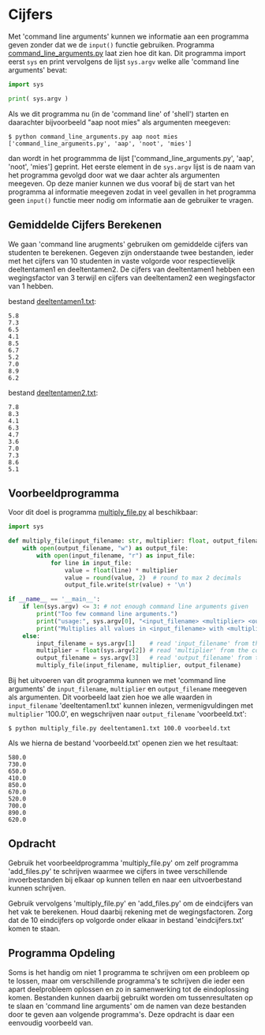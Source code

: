 # Cijfers

Met 'command line arguments' kunnen we informatie aan een programma
geven zonder dat we de `input()` functie gebruiken. Programma
[command_line_arguments.py](command_line_arguments.py) laat zien hoe
dit kan. Dit programma import eerst `sys` en print vervolgens de lijst
`sys.argv` welke alle 'command line arguments' bevat:

```python
import sys

print( sys.argv )
```

Als we dit programma nu (in de 'command line' of 'shell') starten en
daarachter bijvoorbeeld "aap noot mies" als argumenten meegeven:

```console
$ python command_line_arguments.py aap noot mies
['command_line_arguments.py', 'aap', 'noot', 'mies']
```

dan wordt in het programmma de lijst ['command_line_arguments.py',
'aap', 'noot', 'mies'] geprint. Het eerste element in de `sys.argv`
lijst is de naam van het programma gevolgd door wat we daar achter als
argumenten meegeven. Op deze manier kunnen we dus vooraf bij de start
van het programma al informatie meegeven zodat in veel gevallen in het
programma geen `input()` functie meer nodig om informatie aan de
gebruiker te vragen.

## Gemiddelde Cijfers Berekenen

We gaan 'command line arugments' gebruiken om gemiddelde cijfers van
studenten te berekenen. Gegeven zijn onderstaande twee bestanden,
ieder met het cijfers van 10 studenten in vaste volgorde voor
respectievelijk deeltentamen1 en deeltentamen2. De cijfers van
deeltentamen1 hebben een wegingsfactor van 3 terwijl en cijfers van
deeltentamen2 een wegingsfactor van 1 hebben.

bestand [deeltentamen1.txt](deeltentamen1.txt):

    5.8
    7.3
    6.5
    4.1
    8.5
    6.7
    5.2
    7.0
    8.9
    6.2
    
bestand [deeltentamen2.txt](deeltentamen2.txt):
    
    7.8
    8.3
    4.1
    6.3
    4.7
    3.6
    7.0
    7.3
    8.6
    5.1

## Voorbeeldprogramma

Voor dit doel is programma [multiply_file.py](multiply_file.py) al
beschikbaar:

```python
import sys

def multiply_file(input_filename: str, multiplier: float, output_filename: str):
    with open(output_filename, "w") as output_file:
        with open(input_filename, "r") as input_file:
            for line in input_file:
                value = float(line) * multiplier
                value = round(value, 2)  # round to max 2 decimals
                output_file.write(str(value) + '\n')

if __name__ == '__main__':
    if len(sys.argv) <= 3: # not enough command line arguments given
        print("Too few command line arguments.")
        print("usage:", sys.argv[0], "<input_filename> <multiplier> <output_filename>")
        print("Multiplies all values in <input_filename> with <multiplier> and writes the result to <output_filename>.")
    else:
        input_filename = sys.argv[1]    # read 'input_filename' from the command line arguments
        multiplier = float(sys.argv[2]) # read 'multiplier' from the command line arguments
        output_filename = sys.argv[3]   # read 'output_filename' from the command line arguments
        multiply_file(input_filename, multiplier, output_filename)
```

Bij het uitvoeren van dit programma kunnen we met 'command line
arguments' de `input_filename`, `multiplier` en `output_filename`
meegeven als argumenten. Dit voorbeeld laat zien hoe we alle waarden
in `input_filename` 'deeltentamen1.txt' kunnen inlezen, vermenigvuldingen
met `multiplier` '100.0', en wegschrijven naar `output_filename` 'voorbeeld.txt':

```console
$ python multiply_file.py deeltentamen1.txt 100.0 voorbeeld.txt
```

Als we hierna de bestand 'voorbeeld.txt' openen zien we het resultaat:

    580.0
    730.0
    650.0
    410.0
    850.0
    670.0
    520.0
    700.0
    890.0
    620.0

## Opdracht

Gebruik het voorbeeldprogramma 'multiply_file.py' om zelf programma
'add_files.py' te schrijven waarmee we cijfers in twee verschillende
invoerbestanden bij elkaar op kunnen tellen en naar een uitvoerbestand
kunnen schrijven.

Gebruik vervolgens 'multiply_file.py' en 'add_files.py' om de
eindcijfers van het vak te berekenen. Houd daarbij rekening met de
wegingsfactoren. Zorg dat de 10 eindcijfers op volgorde onder elkaar
in bestand 'eindcijfers.txt' komen te staan.

## Programma Opdeling

Soms is het handig om niet 1 programma te schrijven om een probleem op
te lossen, maar om verschillende programma's te schrijven die ieder
een apart deelprobleem oplossen en zo in samenwerking tot de
eindoplossing komen. Bestanden kunnen daarbij gebruikt worden om
tussenresultaten op te slaan en 'command line arguments' om de namen
van deze bestanden door te geven aan volgende programma's. Deze
opdracht is daar een eenvoudig voorbeeld van.
